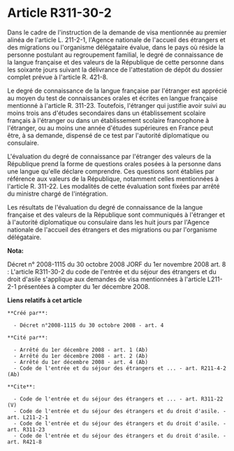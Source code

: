 # Article R311-30-2

Dans le cadre de l'instruction de la demande de visa mentionnée au premier alinéa de l'article L. 211-2-1, l'Agence nationale
de l'accueil des étrangers et des migrations ou l'organisme délégataire évalue, dans le pays où réside la personne postulant
au regroupement familial, le degré de connaissance de la langue française et des valeurs de la République de cette personne
dans les soixante jours suivant la délivrance de l'attestation de dépôt du dossier complet prévue à l'article R. 421-8. 

Le degré de connaissance de la langue française par l'étranger est apprécié au moyen du test de connaissances orales et
écrites en langue française mentionné à l'article R. 311-23. Toutefois, l'étranger qui justifie avoir suivi au moins trois
ans d'études secondaires dans un établissement scolaire français à l'étranger ou dans un établissement scolaire francophone à
l'étranger, ou au moins une année d'études supérieures en France peut être, à sa demande, dispensé de ce test par l'autorité
diplomatique ou consulaire.

L'évaluation du degré de connaissance par l'étranger des valeurs de la République prend la forme de questions orales posées à
la personne dans une langue qu'elle déclare comprendre. Ces questions sont établies par référence aux valeurs de la
République, notamment celles mentionnées à l'article R. 311-22. Les modalités de cette évaluation sont fixées par arrêté du
ministre chargé de l'intégration. 

Les résultats de l'évaluation du degré de connaissance de la langue française et des valeurs de la République sont
communiqués à l'étranger et à l'autorité diplomatique ou consulaire dans les huit jours par l'Agence nationale de l'accueil
des étrangers et des migrations ou par l'organisme délégataire.

**Nota:**

Décret n° 2008-1115 du 30 octobre 2008 JORF du 1er novembre 2008 art. 8 : L'article R311-30-2 du code de l'entrée et du
séjour des étrangers et du droit d'asile s'applique aux demandes de visa mentionnées à l'article L211-2-1 présentées à
compter du 1er décembre 2008.

**Liens relatifs à cet article**

	**Créé par**:

	  - Décret n°2008-1115 du 30 octobre 2008 - art. 4

	**Cité par**:

	  - Arrêté du 1er décembre 2008 - art. 1 (Ab)
	  - Arrêté du 1er décembre 2008 - art. 2 (Ab)
	  - Arrêté du 1er décembre 2008 - art. 4 (Ab)
	  - Code de l'entrée et du séjour des étrangers et ... - art. R211-4-2 (Ab)

	**Cite**:

	  - Code de l'entrée et du séjour des étrangers et ... - art. R311-22 (V)
	  - Code de l'entrée et du séjour des étrangers et du droit d'asile. - art. L211-2-1
	  - Code de l'entrée et du séjour des étrangers et du droit d'asile. - art. R311-23
	  - Code de l'entrée et du séjour des étrangers et du droit d'asile. - art. R421-8
